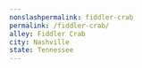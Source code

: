 ```yaml
---
﻿nonslashpermalink: fiddler-crab
permalink: /fiddler-crab/
alley: Fiddler Crab
city: Nashville
state: Tennessee
---
```


